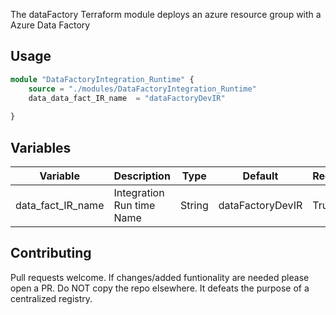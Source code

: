 

The dataFactory Terraform module deploys an azure resource group with a Azure Data Factory

## Usage

```terraform
module "DataFactoryIntegration_Runtime" {
    source = "./modules/DataFactoryIntegration_Runtime"
    data_data_fact_IR_name  = "dataFactoryDevIR"
    
}

```

## Variables
| Variable          	| Description               	| Type   	| Default          	| Required 	|
|-------------------	|---------------------------	|--------	|------------------	|----------	|
| data_fact_IR_name 	| Integration Run time Name 	| String 	| dataFactoryDevIR 	| True     	|

## Contributing
Pull requests welcome. If changes/added funtionality are needed please open a PR. Do NOT copy the repo elsewhere. It defeats the purpose of a centralized registry.